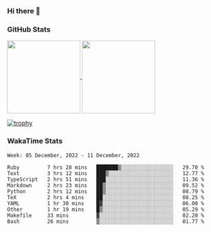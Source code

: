 ### Hi there 👋

### GitHub Stats

<a href="https://github.com/anuraghazra/github-readme-stats">
  <img align="center" height="170px" src="https://github-readme-stats.vercel.app/api/top-langs/?username=tksfjt1024&layout=compact&count_private=true&show_icons=true&show_icons=true&theme=graywhite" />
</a>
<a href="https://github.com/anuraghazra/github-readme-stats">
  <img align="center" height="170px" src="https://github-readme-stats.vercel.app/api?username=tksfjt1024&count_private=true&show_icons=true&show_icons=true&theme=graywhite" />
</a>

[![trophy](https://github-profile-trophy.vercel.app/?username=tksfjt1024)](https://github.com/ryo-ma/github-profile-trophy)

### WakaTime Stats

<!--START_SECTION:waka-->
```text
Week: 05 December, 2022 - 11 December, 2022

Ruby         7 hrs 28 mins   ███████▒░░░░░░░░░░░░░░░░░   29.70 % 
Text         3 hrs 12 mins   ███▒░░░░░░░░░░░░░░░░░░░░░   12.77 % 
TypeScript   2 hrs 51 mins   ███░░░░░░░░░░░░░░░░░░░░░░   11.36 % 
Markdown     2 hrs 23 mins   ██▒░░░░░░░░░░░░░░░░░░░░░░   09.52 % 
Python       2 hrs 12 mins   ██▒░░░░░░░░░░░░░░░░░░░░░░   08.79 % 
TeX          2 hrs 4 mins    ██░░░░░░░░░░░░░░░░░░░░░░░   08.25 % 
YAML         1 hr 30 mins    █▓░░░░░░░░░░░░░░░░░░░░░░░   06.00 % 
Other        1 hr 19 mins    █▒░░░░░░░░░░░░░░░░░░░░░░░   05.29 % 
Makefile     33 mins         ▓░░░░░░░░░░░░░░░░░░░░░░░░   02.20 % 
Bash         26 mins         ▒░░░░░░░░░░░░░░░░░░░░░░░░   01.77 % 
```
<!--END_SECTION:waka-->
